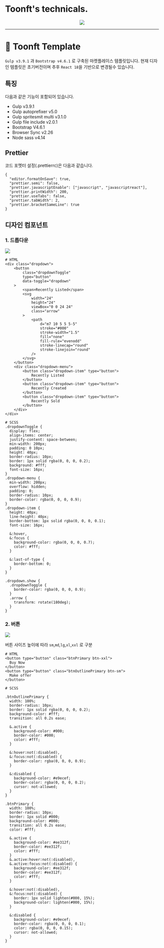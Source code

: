 # Toonft's technicals.

<p align="middle">
	<img src="https://user-images.githubusercontent.com/20431369/164615424-f3becc45-124e-47ca-a9db-9b28b9772608.png">
</p>

---

# 🎨 Toonft Template

`Gulp v3.9.1` 과 `Bootstrap v4.6.1` 로 구축된 마켓플레이스 템플릿입니다.
현재 디자인 템플릿은 초기버전이며 추후 `React 18`을 기반으로 변경될수 있습니다.

## 특징

다음과 같은 기능이 포함되어 있습니다.

- Gulp v3.9.1
- Gulp autoprefixer v5.0
- Gulp spritesmit multi v3.1.0
- Gulp file include v2.0.1
- Bootstrap V4.6.1
- Browser Sync v2.26
- Node sass v4.14

## Prettier

코드 포멧터 설정(.prettierrc)은 다음과 같습니다.

```
{
  "editor.formatOnSave": true,
  "prettier.semi": false,
  "prettier.javascriptEnable": ["javascript", "javascriptreact"],
  "prettier.printWidth": 200,
  "prettier.useTabs": false,
  "prettier.tabWidth": 2,
  "prettier.bracketSameLine": true
}
```

## 디자인 컴포넌트

### 1. 드롭다운

<p>
  <img src="https://user-images.githubusercontent.com/20431369/165225996-7d032813-1575-49ac-981d-21742d63500a.png">
</p>

```
# HTML
<div class="dropdown">
	<button
		class="dropdownToggle"
		type="button"
		data-toggle="dropdown"
	>
		<span>Recently Listed</span>
		<svg
			width="24"
			height="24"
			viewBox="0 0 24 24"
			class="arrow"
		>
			<path
				d="m7 10 5 5 5-5"
				stroke="#000"
				stroke-width="1.5"
				fill="none"
				fill-rule="evenodd"
				stroke-linecap="round"
				stroke-linejoin="round"
			/>
		</svg>
	</button>
	<div class="dropdown-menu">
		<button class="dropdown-item" type="button">
			Recently Listed
		</button>
		<button class="dropdown-item" type="button">
			Recently Created
		</button>
		<button class="dropdown-item" type="button">
			Recently Sold
		</button>
	</div>
</div>

# SCSS
.dropdownToggle {
  display: flex;
  align-items: center;
  justify-content: space-between;
  min-width: 200px;
  padding: 0 10px;
  height: 40px;
  border-radius: 10px;
  border: 1px solid rgba(0, 0, 0, 0.2);
  background: #fff;
  font-size: 16px;
}
.dropdown-menu {
  min-width: 200px;
  overflow: hidden;
  padding: 0;
  border-radius: 10px;
  border-color: rgba(0, 0, 0, 0.9);
}
.dropdown-item {
  height: 40px;
  line-height: 40px;
  border-bottom: 1px solid rgba(0, 0, 0, 0.1);
  font-size: 16px;

  &:hover,
  &:focus {
    background-color: rgba(0, 0, 0, 0.7);
    color: #fff;
  }

  &:last-of-type {
    border-bottom: 0;
  }
}

.dropdown.show {
  .dropdownToggle {
    border-color: rgba(0, 0, 0, 0.9);
  }
  .arrow {
    transform: rotate(180deg);
  }
}
```

### 2. 버튼

<p>
<img src="https://user-images.githubusercontent.com/20431369/165692350-dae11db6-5553-451d-a733-c77d1900f422.png">
</p>

버튼 사이즈 높이에 따라 `sm`,`md`,`lg`,`xl`,`xxl` 로 구분

```
# HTML
<button type="button" class="btnPrimary btn-xxl">
  Buy Now
</button>
<button type="button" class="btnOutlinePrimary btn-sm">
  Make offer
</button>

# SCSS

.btnOutlinePrimary {
  width: 100%;
  border-radius: 10px;
  border: 1px solid rgba(0, 0, 0, 0.2);
  background-color: #fff;
  transition: all 0.2s ease;

  &.active {
    background-color: #000;
    border-color: #000;
    color: #fff;
  }

  &:hover:not(:disabled),
  &:focus:not(:disabled) {
    border-color: rgba(0, 0, 0, 0.9);
  }

  &:disabled {
    background-color: #e9ecef;
    border-color: rgba(0, 0, 0, 0.2);
    cursor: not-allowed;
  }
}

.btnPrimary {
  width: 100%;
  border-radius: 10px;
  border: 1px solid #000;
  background-color: #000;
  transition: all 0.2s ease;
  color: #fff;

  &.active {
    background-color: #ee312f;
    border-color: #ee312f;
    color: #fff;
  }
  &.active:hover:not(:disabled),
  &.active:focus:not(:disabled) {
    background-color: #ee312f;
    border-color: #ee312f;
    color: #fff;
  }

  &:hover:not(:disabled),
  &:focus:not(:disabled) {
    border: 1px solid lighten(#000, 15%);
    background-color: lighten(#000, 15%);
  }

  &:disabled {
    background-color: #e9ecef;
    border-color: rgba(0, 0, 0, 0.1);
    color: rgba(0, 0, 0, 0.15);
    cursor: not-allowed;
  }
}

```
